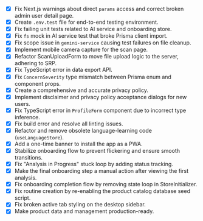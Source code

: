 - [x] Fix Next.js warnings about direct `params` access and correct broken admin user detail page.
- [x] Create `.env.test` file for end-to-end testing environment.
- [x] Fix failing unit tests related to AI service and onboarding store.
- [x] Fix `fs` mock in AI service test that broke Prisma client import.
- [x] Fix scope issue in `gemini-service` causing test failures on file cleanup.
- [x] Implement mobile camera capture for the scan page.
- [x] Refactor ScanUploadForm to move file upload logic to the server, adhering to SRP.
- [x] Fix TypeScript error in data export API.
- [x] Fix `ConcernSeverity` type mismatch between Prisma enum and component props.
- [x] Create a comprehensive and accurate privacy policy.
- [x] Implement disclaimer and privacy policy acceptance dialogs for new users.
- [x] Fix TypeScript error in `ProfileForm` component due to incorrect type inference.
- [x] Fix build error and resolve all linting issues.
- [x] Refactor and remove obsolete language-learning code (`useLanguageStore`).
- [x] Add a one-time banner to install the app as a PWA.
- [x] Stabilize onboarding flow to prevent flickering and ensure smooth transitions.
- [x] Fix "Analysis in Progress" stuck loop by adding status tracking.
- [x] Make the final onboarding step a manual action after viewing the first analysis.
- [x] Fix onboarding completion flow by removing state loop in StoreInitializer.
- [x] Fix routine creation by re-enabling the product catalog database seed script.
- [x] Fix broken active tab styling on the desktop sidebar.
- [x] Make product data and management production-ready.